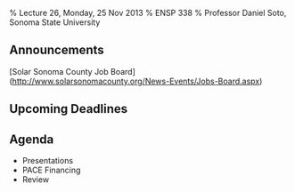 % Lecture 26, Monday, 25 Nov 2013
% ENSP 338
% Professor Daniel Soto, Sonoma State University

## Announcements
[Solar Sonoma County Job Board]
(http://www.solarsonomacounty.org/News-Events/Jobs-Board.aspx)

## Upcoming Deadlines

## Agenda
- Presentations
- PACE Financing
- Review
